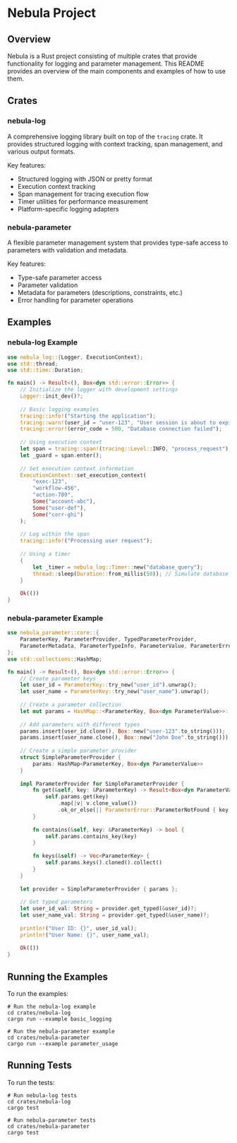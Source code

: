 # Nebula Project

## Overview

Nebula is a Rust project consisting of multiple crates that provide functionality for logging and parameter management. This README provides an overview of the main components and examples of how to use them.

## Crates

### nebula-log

A comprehensive logging library built on top of the `tracing` crate. It provides structured logging with context tracking, span management, and various output formats.

Key features:
- Structured logging with JSON or pretty format
- Execution context tracking
- Span management for tracing execution flow
- Timer utilities for performance measurement
- Platform-specific logging adapters

### nebula-parameter

A flexible parameter management system that provides type-safe access to parameters with validation and metadata.

Key features:
- Type-safe parameter access
- Parameter validation
- Metadata for parameters (descriptions, constraints, etc.)
- Error handling for parameter operations

## Examples

### nebula-log Example

```rust
use nebula_log::{Logger, ExecutionContext};
use std::thread;
use std::time::Duration;

fn main() -> Result<(), Box<dyn std::error::Error>> {
    // Initialize the logger with development settings
    Logger::init_dev()?;
    
    // Basic logging examples
    tracing::info!("Starting the application");
    tracing::warn!(user_id = "user-123", "User session is about to expire");
    tracing::error!(error_code = 500, "Database connection failed");
    
    // Using execution context
    let span = tracing::span!(tracing::Level::INFO, "process_request");
    let _guard = span.enter();
    
    // Set execution context information
    ExecutionContext::set_execution_context(
        "exec-123", 
        "workflow-456", 
        "action-789", 
        Some("account-abc"), 
        Some("user-def"), 
        Some("corr-ghi")
    );
    
    // Log within the span
    tracing::info!("Processing user request");
    
    // Using a timer
    {
        let _timer = nebula_log::Timer::new("database_query");
        thread::sleep(Duration::from_millis(50)); // Simulate database query
    }
    
    Ok(())
}
```

### nebula-parameter Example

```rust
use nebula_parameter::core::{
    ParameterKey, ParameterProvider, TypedParameterProvider,
    ParameterMetadata, ParameterTypeInfo, ParameterValue, ParameterError
};
use std::collections::HashMap;

fn main() -> Result<(), Box<dyn std::error::Error>> {
    // Create parameter keys
    let user_id = ParameterKey::try_new("user_id").unwrap();
    let user_name = ParameterKey::try_new("user_name").unwrap();
    
    // Create a parameter collection
    let mut params = HashMap::<ParameterKey, Box<dyn ParameterValue>>::new();
    
    // Add parameters with different types
    params.insert(user_id.clone(), Box::new("user-123".to_string()));
    params.insert(user_name.clone(), Box::new("John Doe".to_string()));
    
    // Create a simple parameter provider
    struct SimpleParameterProvider {
        params: HashMap<ParameterKey, Box<dyn ParameterValue>>
    }
    
    impl ParameterProvider for SimpleParameterProvider {
        fn get(&self, key: &ParameterKey) -> Result<Box<dyn ParameterValue>, ParameterError> {
            self.params.get(key)
                .map(|v| v.clone_value())
                .ok_or_else(|| ParameterError::ParameterNotFound { key: key.clone() })
        }
        
        fn contains(&self, key: &ParameterKey) -> bool {
            self.params.contains_key(key)
        }
        
        fn keys(&self) -> Vec<ParameterKey> {
            self.params.keys().cloned().collect()
        }
    }
    
    let provider = SimpleParameterProvider { params };
    
    // Get typed parameters
    let user_id_val: String = provider.get_typed(&user_id)?;
    let user_name_val: String = provider.get_typed(&user_name)?;
    
    println!("User ID: {}", user_id_val);
    println!("User Name: {}", user_name_val);
    
    Ok(())
}
```

## Running the Examples

To run the examples:

```
# Run the nebula-log example
cd crates/nebula-log
cargo run --example basic_logging

# Run the nebula-parameter example
cd crates/nebula-parameter
cargo run --example parameter_usage
```

## Running Tests

To run the tests:

```
# Run nebula-log tests
cd crates/nebula-log
cargo test

# Run nebula-parameter tests
cd crates/nebula-parameter
cargo test
```